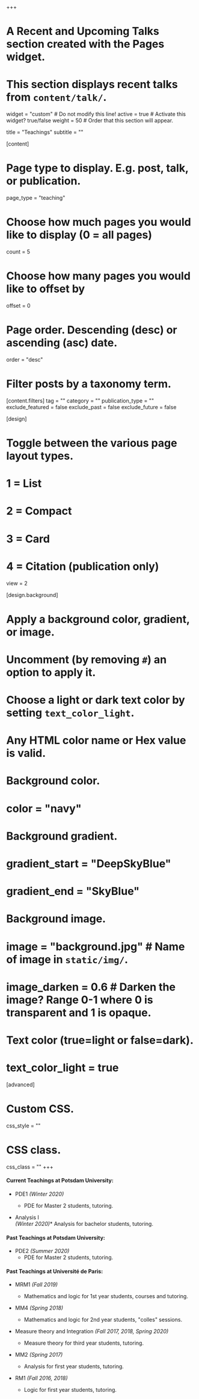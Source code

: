 +++
# A Recent and Upcoming Talks section created with the Pages widget.
# This section displays recent talks from `content/talk/`.

widget = "custom"  # Do not modify this line!
active = true  # Activate this widget? true/false
weight = 50  # Order that this section will appear.

title = "Teachings"
subtitle = ""

[content]
  # Page type to display. E.g. post, talk, or publication.
  page_type = "teaching"
  
  # Choose how much pages you would like to display (0 = all pages)
  count = 5
  
  # Choose how many pages you would like to offset by
  offset = 0

  # Page order. Descending (desc) or ascending (asc) date.
  order = "desc"

  # Filter posts by a taxonomy term.
  [content.filters]
    tag = ""
    category = ""
    publication_type = ""
    exclude_featured = false
    exclude_past = false
    exclude_future = false
    
[design]
  # Toggle between the various page layout types.
  #   1 = List
  #   2 = Compact
  #   3 = Card
  #   4 = Citation (publication only)
  view = 2
  
[design.background]
  # Apply a background color, gradient, or image.
  #   Uncomment (by removing `#`) an option to apply it.
  #   Choose a light or dark text color by setting `text_color_light`.
  #   Any HTML color name or Hex value is valid.

  # Background color.
  # color = "navy"
  
  # Background gradient.
  # gradient_start = "DeepSkyBlue"
  # gradient_end = "SkyBlue"
  
  # Background image.
  # image = "background.jpg"  # Name of image in `static/img/`.
  # image_darken = 0.6  # Darken the image? Range 0-1 where 0 is transparent and 1 is opaque.

  # Text color (true=light or false=dark).
  # text_color_light = true  
  
[advanced]
 # Custom CSS. 
 css_style = ""
 
 # CSS class.
 css_class = ""
+++

<h4> Current Teachings at Potsdam University: </h4>

+ PDE1   *(Winter 2020)*
  * PDE for Master 2 students, tutoring.
  
+ Analysis I   
   *(Winter 2020)** Analysis for bachelor students, tutoring.


<h4> Past Teachings at Potsdam University: </h4>

+ PDE2   *(Summer 2020)*
  * PDE for Master 2 students, tutoring.

<h4> Past Teachings at Université de Paris: </h4>

+ MRM1   *(Fall 2019)*
  * Mathematics and logic for 1st year students, courses and tutoring.
  
 + MM4  *(Spring 2018)*
     * Mathematics and logic for 2nd year students, "colles" sessions.
     
+ Measure theory and Integration *(Fall 2017, 2018, Spring 2020)* 
  * Measure theory for third year students, tutoring.
  
+  MM2   *(Spring 2017)*
     * Analysis for first year students, tutoring.
  
 + RM1   *(Fall 2016, 2018)*
     * Logic for first year students, tutoring.


